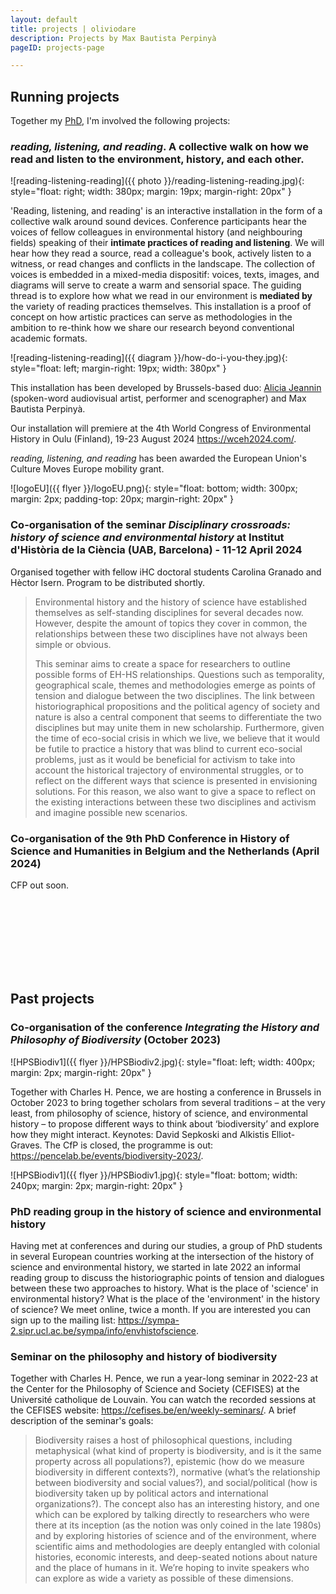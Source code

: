 ```yaml
---
layout: default
title: projects | oliviodare
description: Projects by Max Bautista Perpinyà
pageID: projects-page

---
```


## Running projects

Together my [PhD](bio.html#what-i-am-doing-now), I'm involved the following projects:


### *reading, listening, and reading*. A collective walk on how we read and listen to the environment, history, and each other.
![reading-listening-reading]({{ photo }}/reading-listening-reading.jpg){: style="float: right; width: 380px; margin: 19px; margin-right: 20px" }

'Reading, listening, and reading' is an interactive installation in the form of a collective walk around sound devices. Conference participants hear the voices of fellow colleagues in environmental history (and neighbouring fields) speaking of their **intimate practices of reading and listening**. We will hear how they read a source, read a colleague's book, actively listen to a witness, or read changes and conflicts in the landscape. The collection of voices is embedded in a mixed-media dispositif: voices, texts, images, and diagrams will serve to create a warm and sensorial space. The guiding thread is to explore how what we read in our environment is **mediated by** the variety of reading practices themselves. This installation is a proof of concept on how artistic practices can serve as methodologies in the ambition to re-think how we share our research beyond conventional academic formats.

![reading-listening-reading]({{ diagram }}/how-do-i-you-they.jpg){: style="float: left; margin-right: 19px; width: 380px" }

This installation has been developed by Brussels-based duo: <a class="dont-break-out" href="https://quand-ils-parlent.jimdofree.com/" target="_blank">Alicia Jeannin</a> (spoken-word audiovisual artist, performer and scenographer) and Max Bautista Perpinyà.

Our installation will premiere at the 4th World Congress of Environmental History in Oulu (Finland), 19-23 August 2024 <a class="dont-break-out" href="https://wceh2024.com/" target="_blank">https://wceh2024.com/</a>. 

*reading, listening, and reading* has been awarded the European Union's Culture Moves Europe mobility grant.


![logoEU]({{ flyer }}/logoEU.png){: style="float: bottom; width: 300px; margin: 2px; padding-top: 20px; margin-right: 20px" }


### Co-organisation of the seminar *Disciplinary crossroads: history of science and environmental history* at Institut d'Història de la Ciència (UAB, Barcelona) - 11-12 April 2024
Organised together with fellow iHC doctoral students Carolina Granado and Hèctor Isern. Program to be distributed shortly.

> Environmental history and the history of science have established themselves as self-standing disciplines for several decades now. However, despite the amount of topics they cover in common, the relationships between these two disciplines have not always been simple or obvious.
> 
> This seminar aims to create a space for researchers to outline possible forms of EH-HS relationships. Questions such as temporality, geographical scale, themes and methodologies emerge as points of tension and dialogue between the two disciplines. The link between historiographical propositions and the political agency of society and nature is also a central component that seems to differentiate the two disciplines but may unite them in new scholarship. Furthermore, given the time of eco-social crisis in which we live, we believe that it would be futile to practice a history that was blind to current eco-social problems, just as it would be beneficial for activism to take into account the historical trajectory of environmental struggles, or to reflect on the different ways that science is presented in envisioning solutions. For this reason, we also want to give a space to reflect on the existing interactions between these two disciplines and activism and imagine possible new scenarios.

### Co-organisation of the 9th PhD Conference in History of Science and Humanities in Belgium and the Netherlands (April 2024)
CFP out soon.

<br/><br/>
<br/><br/>
<br/><br/>

<hr style="width:70%; border-width:0px; height:2px; text-align:left; margin-left:0; background-color:var(--myhovercolor);">

## Past projects
### Co-organisation of the conference *Integrating the History and Philosophy of Biodiversity* (October 2023)
![HPSBiodiv1]({{ flyer }}/HPSBiodiv2.jpg){: style="float: left; width: 400px; margin: 2px; margin-right: 20px" }

Together with Charles H. Pence, we are hosting a conference in Brussels in October 2023 to bring together scholars from several traditions – at the very least, from philosophy of science, history of science, and environmental history – to propose different ways to think about ‘biodiversity’ and explore how they might interact. Keynotes: David Sepkoski and Alkistis Elliot-Graves. The CfP is closed, the programme is out: <a class="dont-break-out" href="https://pencelab.be/events/biodiversity-2023/" target="_blank">https://pencelab.be/events/biodiversity-2023/</a>.

![HPSBiodiv1]({{ flyer }}/HPSBiodiv1.jpg){: style="float: bottom; width: 240px; margin: 2px; margin-right: 20px" }


### PhD reading group in the history of science and environmental history
Having met at conferences and during our studies, a group of PhD students in several European countries working at the intersection of the history of science and environmental history, we started in late 2022 an informal reading group to discuss the historiographic points of tension and dialogues between these two approaches to history. What is the place of 'science' in environmental history? What is the place of the 'environment' in the history of science? We meet online, twice a month. If you are interested you can sign up to the mailing list: <a class="dont-break-out" href="https://sympa-2.sipr.ucl.ac.be/sympa/info/envhistofscience" target="_blank">https://sympa-2.sipr.ucl.ac.be/sympa/info/envhistofscience</a>.


### Seminar on the philosophy and history of biodiversity
Together with Charles H. Pence, we run a year-long seminar in 2022-23 at the Center for the Philosophy of Science and Society (CEFISES) at the Université catholique de Louvain. You can watch the recorded sessions at the CEFISES website: <a class="dont-break-out" href="https://cefises.be/en/seminar-topic-archive/#conservation-biodiversity" target="_blank">https://cefises.be/en/weekly-seminars/</a>. A brief description of the seminar's goals: 

> Biodiversity raises a host of philosophical questions, including metaphysical (what kind of property is biodiversity, and is it the same property across all populations?), epistemic (how do we measure biodiversity in different contexts?), normative (what’s the relationship between biodiversity and social values?), and social/political (how is biodiversity taken up by political actors and international organizations?). The concept also has an interesting history, and one which can be explored by talking directly to researchers who were there at its inception (as the notion was only coined in the late 1980s) and by exploring histories of science and of the environment, where scientific aims and methodologies are deeply entangled with colonial histories, economic interests, and deep-seated notions about nature and the place of humans in it. We’re hoping to invite speakers who can explore as wide a variety as possible of these dimensions.